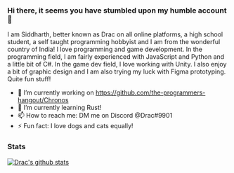 ### Hi there, it seems you have stumbled upon my humble account 👋

I am Siddharth, better known as Drac on all online platforms, a high school student, a self taught programming hobbyist and I am from the wonderful country of India! I love programming and game development. In the programming field, I am fairly experienced with JavaScript and Python and a little bit of C#. In the game dev field, I love working with Unity. I also enjoy a bit of graphic design and I am also trying my luck with Figma prototyping. Quite fun stuff!

- 🔭 I’m currently working on https://github.com/the-programmers-hangout/Chronos
- 🌱 I’m currently learning Rust!
- 📫 How to reach me: DM me on Discord @Drac#9901
- ⚡ Fun fact: I love dogs and cats equally!

### Stats

[![Drac's github stats](https://github-readme-stats.vercel.app/api?username=DracTheDino)](https://github.com/anuraghazra/github-readme-stats)
